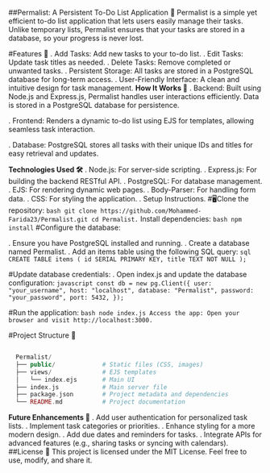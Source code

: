 ##Permalist: A Persistent To-Do List Application 📝
     Permalist is a simple yet efficient to-do list application that lets users easily manage their tasks. Unlike temporary lists, Permalist ensures that your tasks are stored in a 
     database, so your progress is never lost.

#Features 🚀
  . Add Tasks: Add new tasks to your to-do list.
  . Edit Tasks: Update task titles as needed.
  . Delete Tasks: Remove completed or unwanted tasks.
  . Persistent Storage: All tasks are stored in a PostgreSQL database for long-term access.
  . User-Friendly Interface: A clean and intuitive design for task management.
**How It Works 🔧**
  . Backend:
     Built using Node.js and Express.js, Permalist handles user interactions efficiently.
     Data is stored in a PostgreSQL database for persistence.

  . Frontend:
     Renders a dynamic to-do list using EJS for templates, allowing seamless task interaction.

  . Database:
     PostgreSQL stores all tasks with their unique IDs and titles for easy retrieval and updates.

**Technologies Used 🛠️**
  . Node.js: For server-side scripting.
  . Express.js: For building the backend RESTful API.
  . PostgreSQL: For database management.
  . EJS: For rendering dynamic web pages.
  . Body-Parser: For handling form data.
  . CSS: For styling the application.
  . Setup Instructions. 
  #🖥️Clone the repository:
    ```bash
         git clone https://github.com/Mohammed-Farida23/Permalist.git
          cd Permalist.```
  Install dependencies:
    ```bash
         npm install```
#Configure the database:

  . Ensure you have PostgreSQL installed and running.
  . Create a database named Permalist.
  . Add an items table using the following SQL query:
       ```sql
             CREATE TABLE items (
              id SERIAL PRIMARY KEY,
              title TEXT NOT NULL
              );```


#Update database credentials:
 . Open index.js and update the database configuration:
    ```javascript
       const db = new pg.Client({
       user: "your_username",
        host: "localhost",
        database: "Permalist",
        password: "your_password",
       port: 5432,
    });```

  #Run the application:
       ```bash
          node index.js
          Access the app:
          Open your browser and visit http://localhost:3000.```

 #Project Structure 📂
   ```php

     Permalist/
     ├── public/             # Static files (CSS, images)
     ├── views/              # EJS templates
     │   └── index.ejs       # Main UI
     ├── index.js            # Main server file
     ├── package.json        # Project metadata and dependencies
     └── README.md           # Project documentation
```
**Future Enhancements 🌟**
  . Add user authentication for personalized task lists.
  . Implement task categories or priorities.
  . Enhance styling for a more modern design.
  . Add due dates and reminders for tasks.
  . Integrate APIs for advanced features (e.g., sharing tasks or syncing with calendars).
##License 📜
    This project is licensed under the MIT License. Feel free to use, modify, and share it.

